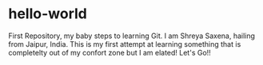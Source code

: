 # hello-world
First Repository, my baby steps to learning Git.
I am Shreya Saxena, hailing from Jaipur, India. This is my first attempt at learning something that is completelty out of my confort zone but I am elated! 
Let's Go!!
